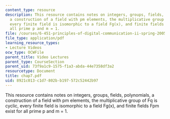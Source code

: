 ```yaml
---
content_type: resource
description: This resource contains notes on integers, groups, fields, polynomials,
  a construction of a field with pm elements, the multiplicative group of Fq is cyclic,
  every finite field is isomorphic to a field Fg(x), and finite fields Fpm exist for
  all prime p and m = 1.
file: /courses/6-451-principles-of-digital-communication-ii-spring-2005/8921c013c1d7802bb197572c52442b97_chap7.pdf
file_type: application/pdf
learning_resource_types:
- Lecture Videos
ocw_type: OCWFile
parent_title: Video Lectures
parent_type: CourseSection
parent_uid: 73f9a1c9-1575-f1a3-abda-44e7358df3a2
resourcetype: Document
title: chap7.pdf
uid: 8921c013-c1d7-802b-b197-572c52442b97
---
```

This resource contains notes on integers, groups, fields, polynomials, a construction of a field with pm elements, the multiplicative group of Fq is cyclic, every finite field is isomorphic to a field Fg(x), and finite fields Fpm exist for all prime p and m = 1.